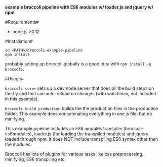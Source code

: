 **example broccoli pipeline with ES6 modules w/ loader.js and jquery w/ npm**

#Requirements#

- node.js >0.12

#Installation#

```
cd <PATH>/broccoli-example-pipeline
npm install
```

probably setting up broccoli globally is a good idea with `npm install -g broccoli`.

#Usage#

`broccoli serve` sets up a dev node server that does all the build steps on the fly and that can auto-reload on changes (with watchman, not included in this example).

`broccoli build production` builds the the production files in the production folder. This example does concatenating everything in one js file, but no minifying.

This example pipeline includes an ES6 modules transpiler (broccoli-es6modules), loader.js (for loading the transpiled modules) and jquery loaded through npm. It does NOT include transpiling ES6 syntax other than the modules.

Broccoli has lots of plugins for various tasks like css preprocessing, minifying, ES6 transpiling etc.

